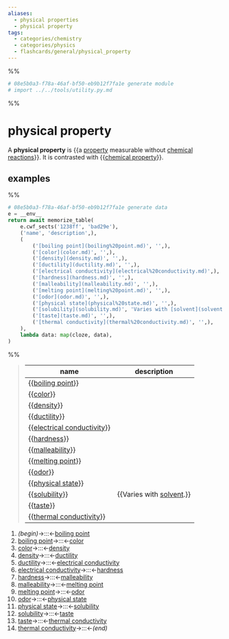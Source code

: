 ```yaml
---
aliases:
  - physical properties
  - physical property
tags:
  - categories/chemistry
  - categories/physics
  - flashcards/general/physical_property
---
```


%%
```Python
# 08e5b0a3-f78a-46af-bf50-eb9b12f7fa1e generate module
# import ../../tools/utility.py.md
```
%%

# physical property

A __physical property__ is {{a [property](property.md) measurable without [chemical reactions](chemical%20reaction.md)}}. It is contrasted with {{[chemical property](chemical%20property.md)}}. <!--SR:!2023-07-30,83,270!2024-04-23,296,330-->

## examples

%%
```Python
# 08e5b0a3-f78a-46af-bf50-eb9b12f7fa1e generate data
e = __env__
return await memorize_table(
	e.cwf_sects('1238ff', 'bad29e'),
	('name', 'description',),
	(
		('[boiling point](boiling%20point.md)', '',),
		('[color](color.md)', '',),
		('[density](density.md)', '',),
		('[ductility](ductility.md)', '',),
		('[electrical conductivity](electrical%20conductivity.md)',),
		('[hardness](hardness.md)', '',),
		('[malleability](malleability.md)', '',),
		('[melting point](melting%20point.md)', '',),
		('[odor](odor.md)', '',),
		('[physical state](physical%20state.md)', '',),
		('[solubility](solubility.md)', 'Varies with [solvent](solvent.md).',),
		('[taste](taste.md)', '',),
		('[thermal conductivity](thermal%20conductivity.md)', '',),
	),
	lambda data: map(cloze, data),
)
```
%%

<!--08e5b0a3-f78a-46af-bf50-eb9b12f7fa1e generate section="1238ff"--><!-- The following content is generated at 2023-03-20T16:20:31.192611+08:00. Any edits will be overridden! -->

> | name | description |
> |-|-|
> | {{[boiling point](boiling%20point.md)}} |  |
> | {{[color](color.md)}} |  |
> | {{[density](density.md)}} |  |
> | {{[ductility](ductility.md)}} |  |
> | {{[electrical conductivity](electrical%20conductivity.md)}} |
> | {{[hardness](hardness.md)}} |  |
> | {{[malleability](malleability.md)}} |  |
> | {{[melting point](melting%20point.md)}} |  |
> | {{[odor](odor.md)}} |  |
> | {{[physical state](physical%20state.md)}} |  |
> | {{[solubility](solubility.md)}} | {{Varies with [solvent](solvent.md).}} |
> | {{[taste](taste.md)}} |  |
> | {{[thermal conductivity](thermal%20conductivity.md)}} |  | <!--SR:!2024-06-02,331,330!2023-09-24,127,290!2023-07-28,59,270!2024-06-03,332,330!2024-02-06,232,310!2023-12-29,187,270!2023-09-11,117,290!2024-05-25,323,330!2023-07-26,63,230!2023-10-28,143,270!2023-10-07,137,290!2024-05-26,324,330!2023-10-10,125,290!2024-05-30,328,330-->

<!--/08e5b0a3-f78a-46af-bf50-eb9b12f7fa1e-->

<!--08e5b0a3-f78a-46af-bf50-eb9b12f7fa1e generate section="bad29e"--><!-- The following content is generated at 2023-03-14T20:27:23.388951+08:00. Any edits will be overridden! -->

1. _(begin)_→:::←[boiling point](boiling%20point.md) <!--SR:!2023-08-16,88,270!2024-06-01,330,330-->
2. [boiling point](boiling%20point.md)→:::←[color](color.md) <!--SR:!2023-07-22,67,270!2023-08-10,39,290-->
3. [color](color.md)→:::←[density](density.md) <!--SR:!2023-12-12,163,270!2024-05-28,326,330-->
4. [density](density.md)→:::←[ductility](ductility.md) <!--SR:!2023-07-31,24,190!2024-05-29,327,330-->
5. [ductility](ductility.md)→:::←[electrical conductivity](electrical%20conductivity.md) <!--SR:!2023-08-05,81,270!2023-08-18,72,270-->
6. [electrical conductivity](electrical%20conductivity.md)→:::←[hardness](hardness.md) <!--SR:!2023-10-28,118,230!2023-09-06,113,290-->
7. [hardness](hardness.md)→:::←[malleability](malleability.md) <!--SR:!2023-10-27,142,290!2023-10-20,94,250-->
8. [malleability](malleability.md)→:::←[melting point](melting%20point.md) <!--SR:!2023-11-11,167,310!2023-08-28,82,250-->
9. [melting point](melting%20point.md)→:::←[odor](odor.md) <!--SR:!2023-11-04,132,250!2023-07-23,73,270-->
10. [odor](odor.md)→:::←[physical state](physical%20state.md) <!--SR:!2024-02-14,222,270!2023-08-15,97,290-->
11. [physical state](physical%20state.md)→:::←[solubility](solubility.md) <!--SR:!2024-01-14,191,250!2023-08-11,40,210-->
12. [solubility](solubility.md)→:::←[taste](taste.md) <!--SR:!2023-08-03,45,230!2023-08-05,41,210-->
13. [taste](taste.md)→:::←[thermal conductivity](thermal%20conductivity.md) <!--SR:!2024-05-19,317,330!2024-05-22,320,330-->
14. [thermal conductivity](thermal%20conductivity.md)→:::←_(end)_ <!--SR:!2024-05-31,329,330!2024-05-27,325,330-->

<!--/08e5b0a3-f78a-46af-bf50-eb9b12f7fa1e-->
